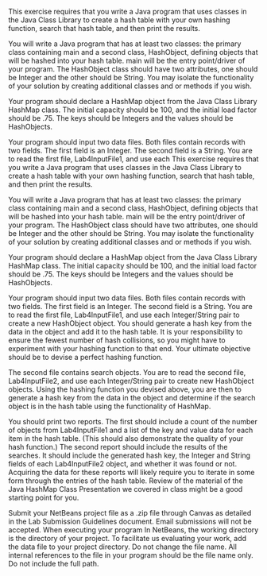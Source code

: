  
This exercise requires that you write a Java program that uses classes in the Java Class Library to create a hash table with your own hashing function, search that hash table,  and then print the results.

You will write a Java program that has at least two classes:  the primary class containing main and a second class, HashObject, defining objects that will be hashed into your hash table.  main will be the entry point/driver of your program.  The HashObject class should have two attributes, one should be Integer and the other should be String.  You may isolate the functionality of your solution by creating additional classes and or methods if you wish.

Your program should declare a HashMap object from the Java Class Library HashMap class.  The initial capacity should be 100, and the initial load factor should be .75.   The keys should be Integers and the values should be HashObjects.

Your program should input two data files.  Both files contain records with two fields.  The first field is an Integer.  The second field is a String.  You are to read the first file, Lab4InputFile1, and use each This exercise requires that you write a Java program that uses classes in the Java Class Library to create a hash table with your own hashing function, search that hash table,  and then print the results.

You will write a Java program that has at least two classes:  the primary class containing main and a second class, HashObject, defining objects that will be hashed into your hash table.  main will be the entry point/driver of your program.  The HashObject class should have two attributes, one should be Integer and the other should be String.  You may isolate the functionality of your solution by creating additional classes and or methods if you wish.

Your program should declare a HashMap object from the Java Class Library HashMap class.  The initial capacity should be 100, and the initial load factor should be .75.   The keys should be Integers and the values should be HashObjects.

Your program should input two data files.  Both files contain records with two fields.  The first field is an Integer.  The second field is a String.  You are to read the first file, Lab4InputFile1, and use each Integer/String pair to create a new HashObject object.  You should generate a hash key from the data in the object and add it to the hash table.  It is your responsibility to ensure the fewest number of hash collisions, so you might have to experiment with your hashing function to that end.  Your ultimate objective should be to devise a perfect hashing function.

The second file contains search objects.  You are to read the second file, Lab4InputFile2, and use each Integer/String pair to create new HashObject objects.  Using the hashing function you devised above, you are then to generate a hash key from the data in the object and determine if the search object is in the hash table using the functionality of HashMap.

You should print two reports.  The first should include a count of the number of objects from Lab4InputFile1 and a list of the key and value data for each item in the hash table.  (This should also demonstrate the quality of your hash function.)  The second report should include the results of the searches.  It should include the generated hash key, the Integer and String fields of each Lab4InputFile2 object, and whether it was found or not.  Acquiring the data for these reports will likely require you to iterate in some form through the entries of the hash table.  Review of the material of the Java HashMap Class Presentation we covered in class might be a good starting point for you.

Submit your NetBeans project file as a .zip file through Canvas as detailed in the Lab Submission Guidelines document.  Email submissions will not be accepted.  When executing your program In NetBeans, the working directory is the directory of your project.  To facilitate us evaluating your work, add the data file to your project directory.  Do not change the file name.  All internal references to the file in your program should be the file name only.  Do not include the full path.
